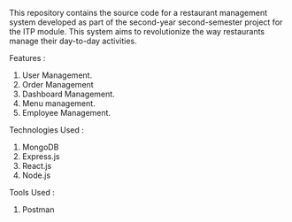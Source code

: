 This repository contains the source code for a restaurant management system developed as part of the second-year second-semester project for the ITP module.
This system aims to revolutionize the way restaurants manage their day-to-day activities.

Features :

1. User Management.
2. Order Management
3. Dashboard Management.
4. Menu management.
5. Employee Management.

Technologies Used :

1. MongoDB
2. Express.js
3. React.js
4. Node.js

Tools Used :

1. Postman
